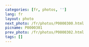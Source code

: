 ```yaml
---
categories: [fr, photos, '']
lang: fr
layout: photo
next_photo: /fr/photos/P0000300.html
picname: P0000301
prev_photo: /fr/photos/P0000302.html
tags: []
---
```

